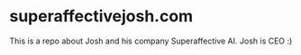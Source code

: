 # superaffectivejosh.com
This is a repo about Josh and his company Superaffective AI. Josh is CEO :)
